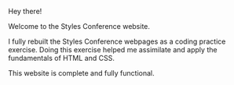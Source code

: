 Hey there!

Welcome to the Styles Conference website.

I fully rebuilt the Styles Conference webpages as a coding practice exercise.
Doing this exercise helped me assimilate and apply the fundamentals of HTML and CSS.

This website is complete and fully functional.